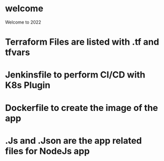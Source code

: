 # welcome
Welcome to 2022

# Terraform Files are listed with .tf and tfvars 
# Jenkinsfile to perform CI/CD with K8s Plugin 
# Dockerfile to create the image of the app
# .Js and .Json are the app related files for NodeJs app
